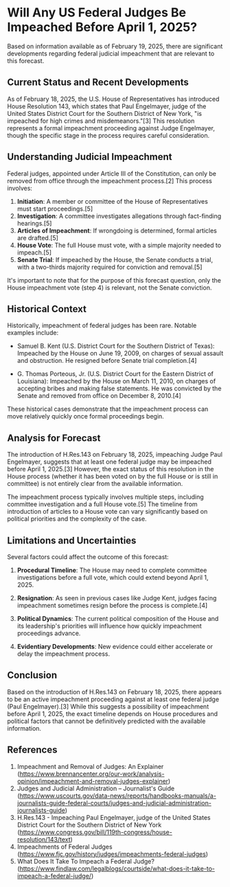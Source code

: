 # Will Any US Federal Judges Be Impeached Before April 1, 2025?

Based on information available as of February 19, 2025, there are significant developments regarding federal judicial impeachment that are relevant to this forecast.

## Current Status and Recent Developments

As of February 18, 2025, the U.S. House of Representatives has introduced House Resolution 143, which states that Paul Engelmayer, judge of the United States District Court for the Southern District of New York, "is impeached for high crimes and misdemeanors."[3] This resolution represents a formal impeachment proceeding against Judge Engelmayer, though the specific stage in the process requires careful consideration.

## Understanding Judicial Impeachment

Federal judges, appointed under Article III of the Constitution, can only be removed from office through the impeachment process.[2] This process involves:

1. **Initiation**: A member or committee of the House of Representatives must start proceedings.[5]
2. **Investigation**: A committee investigates allegations through fact-finding hearings.[5]
3. **Articles of Impeachment**: If wrongdoing is determined, formal articles are drafted.[5]
4. **House Vote**: The full House must vote, with a simple majority needed to impeach.[5]
5. **Senate Trial**: If impeached by the House, the Senate conducts a trial, with a two-thirds majority required for conviction and removal.[5]

It's important to note that for the purpose of this forecast question, only the House impeachment vote (step 4) is relevant, not the Senate conviction.

## Historical Context

Historically, impeachment of federal judges has been rare. Notable examples include:

- Samuel B. Kent (U.S. District Court for the Southern District of Texas): Impeached by the House on June 19, 2009, on charges of sexual assault and obstruction. He resigned before Senate trial completion.[4]

- G. Thomas Porteous, Jr. (U.S. District Court for the Eastern District of Louisiana): Impeached by the House on March 11, 2010, on charges of accepting bribes and making false statements. He was convicted by the Senate and removed from office on December 8, 2010.[4]

These historical cases demonstrate that the impeachment process can move relatively quickly once formal proceedings begin.

## Analysis for Forecast

The introduction of H.Res.143 on February 18, 2025, impeaching Judge Paul Engelmayer, suggests that at least one federal judge may be impeached before April 1, 2025.[3] However, the exact status of this resolution in the House process (whether it has been voted on by the full House or is still in committee) is not entirely clear from the available information.

The impeachment process typically involves multiple steps, including committee investigation and a full House vote.[5] The timeline from introduction of articles to a House vote can vary significantly based on political priorities and the complexity of the case.

## Limitations and Uncertainties

Several factors could affect the outcome of this forecast:

1. **Procedural Timeline**: The House may need to complete committee investigations before a full vote, which could extend beyond April 1, 2025.

2. **Resignation**: As seen in previous cases like Judge Kent, judges facing impeachment sometimes resign before the process is complete.[4]

3. **Political Dynamics**: The current political composition of the House and its leadership's priorities will influence how quickly impeachment proceedings advance.

4. **Evidentiary Developments**: New evidence could either accelerate or delay the impeachment process.

## Conclusion

Based on the introduction of H.Res.143 on February 18, 2025, there appears to be an active impeachment proceeding against at least one federal judge (Paul Engelmayer).[3] While this suggests a possibility of impeachment before April 1, 2025, the exact timeline depends on House procedures and political factors that cannot be definitively predicted with the available information.

## References

1. Impeachment and Removal of Judges: An Explainer (https://www.brennancenter.org/our-work/analysis-opinion/impeachment-and-removal-judges-explainer)
2. Judges and Judicial Administration – Journalist's Guide (https://www.uscourts.gov/data-news/reports/handbooks-manuals/a-journalists-guide-federal-courts/judges-and-judicial-administration-journalists-guide)
3. H.Res.143 - Impeaching Paul Engelmayer, judge of the United States District Court for the Southern District of New York (https://www.congress.gov/bill/119th-congress/house-resolution/143/text)
4. Impeachments of Federal Judges (https://www.fjc.gov/history/judges/impeachments-federal-judges)
5. What Does It Take To Impeach a Federal Judge? (https://www.findlaw.com/legalblogs/courtside/what-does-it-take-to-impeach-a-federal-judge/)